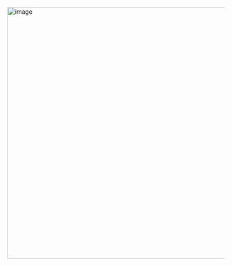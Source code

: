 <img width="583" alt="image" src="https://user-images.githubusercontent.com/52594760/125007412-1ada5100-e09b-11eb-9949-03af9e038645.png">
